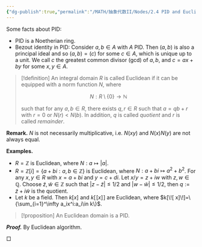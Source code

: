 ```yaml
---
{"dg-publish":true,"permalink":"/MATH/抽象代数II/Nodes/2.4 PID and Euclidean domain/","dgPassFrontmatter":true}
---
```



Some facts about PID:
- PID is a Noetherian ring.
- Bezout identity in PID: Consider $a,b\in A$ with $A$ PID. Then $(a,b)$ is also a principal ideal and so $(a,b)=(c)$ for some $c\in A$, which is unique up to a unit. We call $c$ the greatest common divisor (gcd) of $a,b$, and $c=ax+by$ for some $x,y\in A$.

> [!definition]
> An integral domain $R$ is called Euclidean if it can be equipped with a norm function $N$, where 
> 
> $$N:R\setminus \{0\}\to \mathbb{N}$$
> 
> such that for any $a,b\in R$, there exists $q,r\in R$ such that $a=qb+r$ with $r=0$ or $N(r)<N(b)$. In addition, $q$ is called *quotient* and $r$ is called *remainder*.

**Remark.** $N$ is not necessarily multiplicative, i.e. $N(xy)$ and $N(x)N(y)$ are not always equal.

**Examples.** 
- $R=\mathbb{Z}$ is Euclidean, where $N:a\mapsto|a|$. 
- $R=\mathbb{Z}[i]=\{a+bi:a,b\in \mathbb{Z}\}$ is Euclidean, where $N:a+bi\mapsto a^2+b^2$. For any $x,y\in R$ with $x=a+bi$ and $y=c+di$. Let $x/y=z+iw$ with $z,w\in \mathbb{Q}$. Choose $\widetilde z,\widetilde w\in \mathbb{Z}$ such that $|z-\widetilde z|\leqslant 1/2$ and $|w-\widetilde w|\leqslant 1/2$, then $q:=\widetilde z+i\widetilde w$ is the quotient.
- Let $k$ be a field. Then $k[x]$ and $k[\![ x]\!]$ are Euclidean, where $k[\![ x]\!]=\{\sum_{i=1}^\infty a_ix^i:a_i\in k\}$.


> [!proposition]
> An Euclidean domain is a PID.

**_Proof._**
By Euclidean algorithm.
<p align="left">□</p>
